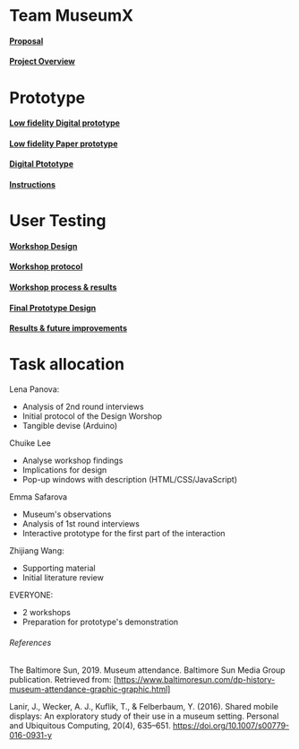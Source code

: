 # Team MuseumX
#### [Proposal](https://github.com/zhijiang95/MuseumX/wiki/Proposal)

#### [Project Overview](https://github.com/deco3500-2019/MuseumX/wiki/Project-Overview)

# Prototype
#### [Low fidelity Digital prototype](https://www.figma.com/file/yHFx6LVHbNLGkG8b9pBLkQ/MuseumX?node-id=0%3A1)

#### [Low fidelity Paper prototype](https://github.com/deco3500-2019/MuseumX/wiki/Paper-prototype)

#### [Digital Ptototype](https://www.figma.com/file/BUuARt6IHqh5hrz6XehG29/MuseUmX-prototype?node-id=0%3A1)

#### [Instructions](https://github.com/zhijiang95/MuseumX/wiki/Instructions)

# User Testing
#### [Workshop Design](https://github.com/zhijiang95/MuseumX/wiki/workshop-design)

#### [Workshop protocol](https://github.com/zhijiang95/MuseumX/wiki/Workshop-protocol)

#### [Workshop process & results](https://github.com/zhijiang95/MuseumX/wiki/Workshop-process-&-results)

#### [Final Prototype Design](https://github.com/zhijiang95/MuseumX/wiki/Final-Prototype-Deign)

#### [Results & future improvements](https://github.com/zhijiang95/MuseumX/wiki/Future-improvements)


    
# Task allocation
Lena Panova: 
  - Analysis of 2nd round interviews
  - Initial protocol of the Design Worshop
  - Tangible devise (Arduino)
  
  Chuike Lee
  - Analyse workshop findings
  - Implications for design
  - Pop-up windows with description (HTML/CSS/JavaScript)

Emma Safarova 
   - Museum's observations
   - Analysis of 1st round interviews 
   - Interactive prototype for the first part of the interaction 


 Zhijiang Wang:
   - Supporting material
   - Initial literature review
 
 EVERYONE:
   - 2 workshops 
   - Preparation for prototype's demonstration
   
###### References
The Baltimore Sun, 2019. Museum attendance. Baltimore Sun Media Group publication. Retrieved from: [https://www.baltimoresun.com/dp-history-museum-attendance-graphic-graphic.html]

Lanir, J., Wecker, A. J., Kuflik, T., & Felberbaum, Y. (2016). Shared mobile displays: An exploratory study of their use in a museum setting. Personal and Ubiquitous Computing, 20(4), 635–651. https://doi.org/10.1007/s00779-016-0931-y
